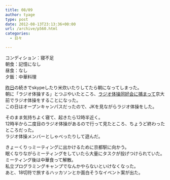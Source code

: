 ```yaml
---
title: 08/09
author: tyage
type: post
date: 2012-08-13T23:13:36+00:00
url: /archive/p560.html
categories:
  - 日々

---
```

<p>コンディション：寝不足<br />
朝食：記憶になし<br />
昼食：なし<br />
夕飯：中華料理</p>
<p><a href="http://tyage.sakura.ne.jp/blog/?p=557">昨日</a>の続きでskypeしたり米炊いたりしてたら朝になってしまった。<br />
朝に「ラジオ体操する」とつぶやいたところ、<a href="https://twitter.com/kyodai_rcc/status/233297695798865920">ラジオ体操同好会に捕まって</a>京大前でラジオ体操をすることになった。<br />
この日はオープンキャンパスだったので、JKを見ながらラジオ体操をした。</p>
<p>そのまま気持ちよく寝て、起きたら12時半近く。<br />
12時半から二度目のラジオ体操があるので行って見たところ、ちょうど終わったところだった。<br />
ラジオ体操メンバーとしゃべったりして遊んだ。</p>
<p>きょーくりっミーティングに出かけるために京都駅に向かう。<br />
眠くなりながらミーティングをしていたら大量にタスクが投げつけられていた。<br />
ミーティング後は中華食って解散。<br />
私立プログラミングキャンプでなんかやらないといけなくなった。<br />
あと、18切符で旅するハッカソンとか面白そうなイベント案が出た。</p>
